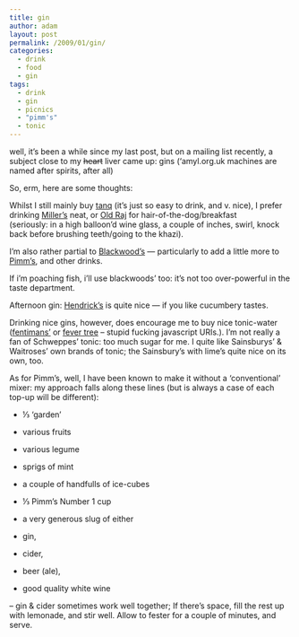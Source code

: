 ```yaml
---
title: gin
author: adam
layout: post
permalink: /2009/01/gin/
categories:
  - drink
  - food
  - gin
tags:
  - drink
  - gin
  - picnics
  - "pimm's"
  - tonic
---
```

well, it&#8217;s been a while since my last post, but on a mailing list recently, a subject close to my <strike>heart</strike> liver came up: gins (&#8216;amyl.org.uk machines are named after spirits, after all)

So, erm, here are some thoughts:

Whilst I still mainly buy [tanq][1] (it’s just so easy to drink, and v. nice), I prefer drinking [Miller&#8217;s][2] neat, or [Old Raj][3] for hair-of-the-dog/breakfast  
(seriously: in a high balloon&#8217;d wine glass, a couple of inches, swirl, knock back before brushing teeth/going to the khazi).

I’m also rather partial to [Blackwood&#8217;s][4] — particularly to add a little more to [Pimm’s][5], and other drinks.

If i’m poaching fish, i’ll use blackwoods’ too: it’s not too over-powerful in the taste department.

Afternoon gin: [Hendrick&#8217;s][6] is quite nice &#8212; if you like cucumbery tastes.

Drinking nice gins, however, does encourage me to buy nice tonic-water ([fentimans&#8217;][7] or [fever tree][8] &#8211; stupid fucking javascript URIs.). I&#8217;m not really a fan of Schweppes&#8217; tonic: too much sugar for me. I quite like Sainsburys&#8217; & Waitroses&#8217; own brands of tonic; the Sainsbury&#8217;s with lime&#8217;s quite nice on its own, too.

As for Pimm&#8217;s, well, I have been known to make it without a &#8216;conventional&#8217; mixer: my approach falls along these lines (but is always a case of each top-up will be different):

*   &#8531; &#8216;garden&#8217;
*   various fruits
*   various legume
*   sprigs of mint
*   a couple of handfulls of ice-cubes

*   &#8531; Pimm&#8217;s Number 1 cup
*   a very generous slug of either
*   gin,
*   cider,
*   beer (ale),
*   good quality white wine

&#8211; gin & cider sometimes work well together; </ul> 
If there&#8217;s space, fill the rest up with lemonade, and stir well. Allow to fester for a couple of minutes, and serve.

 [1]: http://www.tanqueray.com
 [2]: http://www.millersgin.com/
 [3]: http://www.coventgardenwhiskyshop.co.uk/content/products/taster-notes/oldrajgin.htm
 [4]: http://www.blackwoodsgin.com
 [5]: http://www.anyoneforpimms.com/
 [6]: http://www.hendricksgin.com/
 [7]: http://fentimans.com/range.php
 [8]: http://www.fever-tree.com/drinks.php
